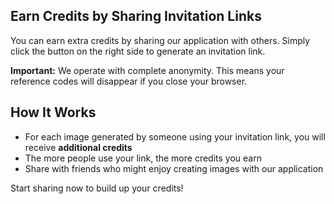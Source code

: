 ## Earn Credits by Sharing Invitation Links

You can earn extra credits by sharing our application with others. Simply click the button on the right side to generate an invitation link.

**Important:** We operate with complete anonymity. This means your reference codes will disappear if you close your browser.

## How It Works

- For each image generated by someone using your invitation link, you will receive **additional credits**
- The more people use your link, the more credits you earn
- Share with friends who might enjoy creating images with our application

Start sharing now to build up your credits!
